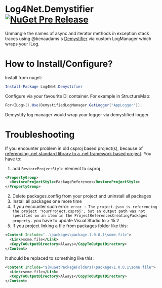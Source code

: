 # Log4Net.Demystifier [![NuGet Pre Release](https://buildstats.info/nuget/Log4Net.Demystifier?includePreReleases=true)](https://www.nuget.org/packages/Log4Net.Demystifier)
Unmangle the names of async and iterator methods in exception stack traces using @benaadams's [Demystifier](https://github.com/benaadams/Ben.Demystifier) via custom LogManager which wraps your ILog.

# How to Install/Configure?

Install from nuget:

```powershell
Install-Package Log4Net.Demystifier
```

Configure via your favourite DI container.
For example in StructureMap:

```csharp
For<ILog>().Use(DemystifiedLogManager.GetLogger("AppLogger"));
```

Demystify log manager would wrap your logger via demystified logger.

# Troubleshooting

If you encounter problem in old csproj based project(s), because of [referencing .net standard library to a .net framework based project](https://github.com/dotnet/standard/issues/410).
You have to:
1. add `RestoreProjectStyle` element to csproj

```xml
<PropertyGroup>
  <RestoreProjectStyle>PackageReference</RestoreProjectStyle>
</PropertyGroup>
```
2. Delete packages.config from your project and uninstall all packages
3. Install all packages one more time
4. If you encounter such error: `error : The project.json is referencing the project 'YourProject.csproj', but an output path was not specified on an item in the ProjectReferencesCreatingPackages property.` you have to update Visual Studio to > 15.2
5. If you project linking a file from packages folder like this:
```xml
<Content Include="..\packages\package.1.0.0.1\some.file">
  <Link>some.file</Link>
  <CopyToOutputDirectory>Always</CopyToOutputDirectory>
</Content>
```
It should be replaced to something like this:
```xml
<Content Include="$(NuGetPackageFolders)\package\1.0.0.1\some.file">
  <Link>some.file</Link>
  <CopyToOutputDirectory>Always</CopyToOutputDirectory>
</Content>
```
